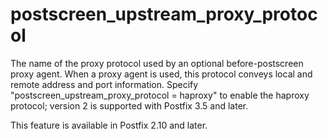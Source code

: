 # postscreen_upstream_proxy_protocol 

 The name of the proxy protocol used by an optional before-postscreen
proxy agent. When a proxy agent is used, this protocol conveys local
and remote address and port information. Specify
"postscreen_upstream_proxy_protocol = haproxy" to enable the haproxy
protocol; version 2 is supported with Postfix 3.5 and later. 

 This feature is available in Postfix 2.10 and later.  


